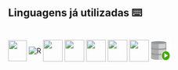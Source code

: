 
 ## Linguagens já utilizadas ⌨️

<div style="display: inline_block"><br>
  <img align="center" alt="" height="43" width="38" src="https://upload.wikimedia.org/wikipedia/commons/thumb/1/18/C_Programming_Language.svg/1853px-C_Programming_Language.svg.png">
  <img align="center" alt="R" height="47" width="42" src="https://uxwing.com/wp-content/themes/uxwing/download/brands-and-social-media/c-sharp-programming-language-icon.png">
  <img align="center" alt="" height="45" width="40" src="https://cdn.jsdelivr.net/npm/@programming-languages-logos/java@0.0.0/java_256x256.png">
  <img align="center" alt="" height="45" width="40" src="https://logospng.org/download/javascript/logo-javascript-icon-512.png">
  <img align="center" alt="" height="45" width="40" src="https://upload.wikimedia.org/wikipedia/commons/c/cf/Lua-Logo.svg">
  <img align="center" alt="" height="45" width="40" src="https://storage.googleapis.com/qvault-webapp-dynamic-assets/course_assets/zjjcJKZ.png">
  <img align="center" alt="" height="45" width="40" src="https://iconlogovector.com/uploads/images/2024/11/lg-6725c402dce3d-R-programming-language.webp">
  <img align="center" alt="" height="45" width="40" src="https://raw.githubusercontent.com/devicons/devicon/master/icons/sqldeveloper/sqldeveloper-original.svg">
</div>
